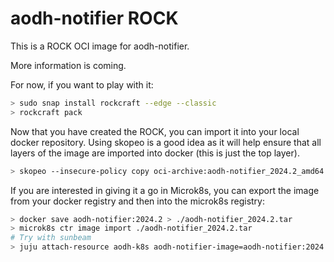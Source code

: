 # aodh-notifier ROCK

This is a ROCK OCI image for aodh-notifier.

More information is coming.

For now, if you want to play with it:

```bash
> sudo snap install rockcraft --edge --classic
> rockcraft pack
```

Now that you have created the ROCK, you can import it into
your local docker repository. Using skopeo is a good idea as
it will help ensure that all layers of the image are imported
into docker (this is just the top layer).

```bash
> skopeo --insecure-policy copy oci-archive:aodh-notifier_2024.2_amd64.rock docker-daemon:aodh-notifier:2024.2
```

If you are interested in giving it a go in Microk8s, you can
export the image from your docker registry and then into the
microk8s registry:

```bash
> docker save aodh-notifier:2024.2 > ./aodh-notifier_2024.2.tar
> microk8s ctr image import ./aodh-notifier_2024.2.tar
# Try with sunbeam
> juju attach-resource aodh-k8s aodh-notifier-image=aodh-notifier:2024.2
```
